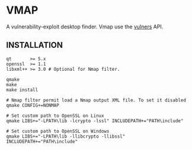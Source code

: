 # VMAP

A vulnerability-exploit desktop finder. Vmap use the [vulners](https://vulners.com/api/v3/) API.

## INSTALLATION

```shell
qt       >= 5.x
openssl  >= 1.1
libxml++ >= 3.0 # Optional for Nmap filter.
```
```shell
qmake 
make
make install
```
```shell
# Nmap filter permit load a Nmap output XML file. To set it disabled
qmake CONFIG+=NONMAP

# Set custom path to OpenSSL on Linux
qmake LIBS+="-LPATH\lib -lcrypto -lssl" INCLUDEPATH+="PATH\include"

# Set custom path to OpenSSL on Windows
qmake LIBS+="-LPATH\lib -llibcrypto -llibssl" INCLUDEPATH+="PATH\include"
```
